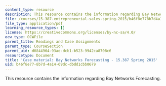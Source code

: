 ```yaml
---
content_type: resource
description: This resource contains the information regarding Bay Networks Forecasting.
file: /courses/15-387-entrepreneurial-sales-spring-2015/b46f8e778b7d4a1469dcdbdd1cbb0679_MIT15_387S15_Bay_forecasting.pdf
file_type: application/pdf
learning_resource_types: []
license: https://creativecommons.org/licenses/by-nc-sa/4.0/
ocw_type: OCWFile
parent_title: Readings and Case Assignments
parent_type: CourseSection
parent_uid: d0844964-93ae-dcb1-b523-9942ca8708c6
resourcetype: Document
title: 'Case material: Bay Networks Forecasting - 15.387 Spring 2015'
uid: b46f8e77-8b7d-4a14-69dc-dbdd1cbb0679
---
```

This resource contains the information regarding Bay Networks Forecasting.